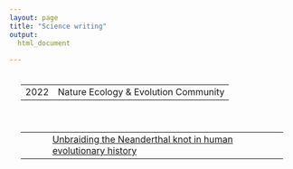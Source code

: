 ```yaml
---
layout: page
title: "Science writing"
output: 
  html_document
  
---
```


<table style="padding:20px">
  <tr>
    <td>2022</td>
 <td style="width:100% text-align: right;">Nature Ecology & Evolution Community</td>
  </tr>
</table>

<table style="padding:20px">
  <tr>
    <td>&emsp;&emsp; </td>
 <td style="width:100% text-align: right;"><a href="https://ecoevocommunity.nature.com/posts/unbraiding-the-neanderthal-knot-in-human-evolutionary-history">Unbraiding the Neanderthal knot in human evolutionary history</a></td>
  </tr>
</table>

